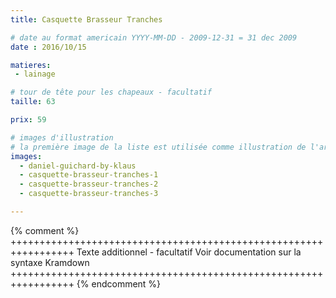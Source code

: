 ```yaml
---
title: Casquette Brasseur Tranches

# date au format americain YYYY-MM-DD - 2009-12-31 = 31 dec 2009
date : 2016/10/15

matieres:
 - lainage

# tour de tête pour les chapeaux - facultatif
taille: 63

prix: 59

# images d'illustration
# la première image de la liste est utilisée comme illustration de l'article dans les pages de listing.
images:
  - daniel-guichard-by-klaus
  - casquette-brasseur-tranches-1
  - casquette-brasseur-tranches-2
  - casquette-brasseur-tranches-3

---
```

{% comment %} +++++++++++++++++++++++++++++++++++++++++++++++++++++++++++++++++
              Texte additionnel - facultatif
              Voir documentation sur la syntaxe Kramdown
+++++++++++++++++++++++++++++++++++++++++++++++++++++++++++++++++ {% endcomment %}

